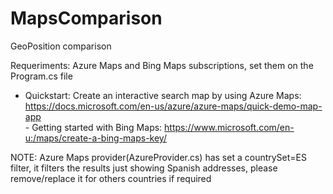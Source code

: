 # MapsComparison
GeoPosition comparison

Requeriments: Azure Maps and Bing Maps subscriptions, set them on the Program.cs file

- Quickstart: Create an interactive search map by using Azure Maps: https://docs.microsoft.com/en-us/azure/azure-maps/quick-demo-map-app
</br> - Getting started with Bing Maps: https://www.microsoft.com/en-u:/maps/create-a-bing-maps-key/

NOTE: Azure Maps provider(AzureProvider.cs) has set a countrySet=ES filter, it filters the results just showing Spanish addresses, please remove/replace it for others countries if required
